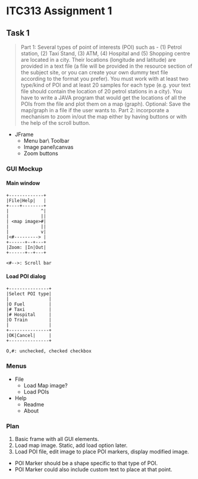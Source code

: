 # ITC313 Assignment 1 #
## Task 1 ##

>Part 1: Several types of point of interests (POI) such as - (1) Petrol station, (2) Taxi Stand, (3) ATM, (4) Hospital and (5) Shopping centre are located in a city. Their locations (longitude and latitude) are provided in a text file (a file will be provided in the resource section of the subject site, or you can create your own dummy text file according to the format you prefer).
>You must work with at least two type/kind of POI and at least 20 samples for each type (e.g. your text file should contain the location of 20 petrol stations in a city). You have to write a JAVA program that would get the locations of all the POIs from the file and plot them on a map (graph).
>Optional: Save the map/graph in a file if the user wants to.
>Part 2: incorporate a mechanism to zoom in/out the map either by having buttons or with the help of the scroll button.

* JFrame
  * Menu bar\ Toolbar
  * Image panel\canvas
  * Zoom buttons

### GUI Mockup ###

#### Main window ####

    +-------------+
    |File|Help|   |
    +----+--------+
    |            ^|
    |            ||
    | <map image>#|
    |            ||
    |            v|
    |<#---------> |
    +------+--+---+
    |Zoom: |In|Out|
    +------+--+---+

    <#-->: Scroll bar

#### Load POI dialog ####

    +---------------+
    |Select POI type|
    |               |
    |O Fuel         |
    |# Taxi         |
    |# Hospital     |
    |O Train        |
    |               |
    +---------------+
    |OK|Cancel|     |
    +---------------+

    O,#: unchecked, checked checkbox

### Menus ###

* File
  * Load Map image?
  * Load POIs
* Help
  * Readme
  * About

### Plan ###

1. Basic frame with all GUI elements.
2. Load map image. Static, add load option later.
3. Load POI file, edit image to place POI markers, display modified image. 
  * POI Marker should be a shape specific to that type of POI.
  * POI Marker could also include custom text to place at that point.
